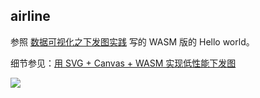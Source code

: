 ## airline

参照 [数据可视化之下发图实践](https://www.v2ex.com/t/556279) 写的 WASM 版的 Hello world。

细节参见：[用 SVG + Canvas + WASM 实现低性能下发图](https://gitai.me/2019/04/%E4%B8%8B%E5%8F%91%E5%9B%BE/)

![](https://i.loli.net/2019/05/04/5ccd8d6ae2ed6.gif)
